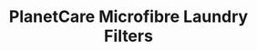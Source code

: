 ---
title: PlanetCare Microfibre Laundry Filters
url: 'https://www.planetcare.org'
categories:
  - 6ad9cfc5-eac0-455e-9ad0-f537896373ba
tags:
  - home-improvements
description: >-
  35% of microplastics are fibers that are released when we wash our clothes. 
  With consumer and industrial laundry filters, tackle the problem close to the
  source – with a filter in your washing machine.  PlanteCare makes efficient,
  practical and affordable laundry filters that allow every household to stop
  sending microfibres into the environment.
image: null
blueprint: action

---